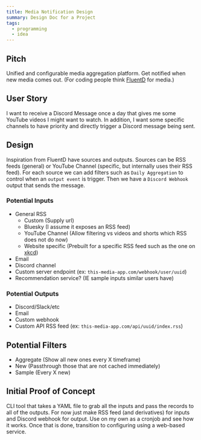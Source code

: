 ```yaml
---
title: Media Notification Design
summary: Design Doc for a Project
tags:
  - programming
  - idea
---
```

## Pitch
Unified and configurable media aggregation platform. Get notified when new media comes out. (For coding people think [FluentD](https://www.fluentd.org/) for media.)
## User Story
I want to receive a Discord Message once a day that gives me some YouTube videos I might want to watch. In addition, I want some specific channels to have priority and directly trigger a Discord message being sent.
## Design
Inspiration from FluentD have sources and outputs. Sources can be RSS feeds (general) or YouTube Channel (specific, but internally uses their RSS feed). For each source we can add filters such as `Daily Aggregation` to control when an `output event` is trigger. Then we have a `Discord Webhook` output that sends the message.
### Potential Inputs
- General RSS
	- Custom (Supply url)
	- Bluesky (I assume it exposes an RSS feed)
	- YouTube Channel (Allow filtering vs videos and shorts which RSS does not do now)
	- Website specific (Prebuilt for a specific RSS feed such as the one on [xkcd](https://xkcd.com))
- Email
- Discord channel
- Custom server endpoint (ex: `this-media-app.com/webhook/user/uuid`)
- Recommendation service? (IE sample inputs similar users have)
### Potential Outputs
- Discord/Slack/etc
- Email
- Custom webhook
- Custom API RSS feed (ex: `this-media-app.com/api/uuid/index.rss`)
## Potential Filters
- Aggregate (Show all new ones every X timeframe)
- New (Passthrough those that are not cached immediately)
- Sample (Every X new)
## Initial Proof of Concept
CLI tool that takes a YAML file to grab all the inputs and pass the records to all of the outputs. For now just make RSS feed (and derivatives) for inputs and Discord webhook for output. Use on my own as a cronjob and see how it works. Once that is done, transition to configuring using a web-based service.
